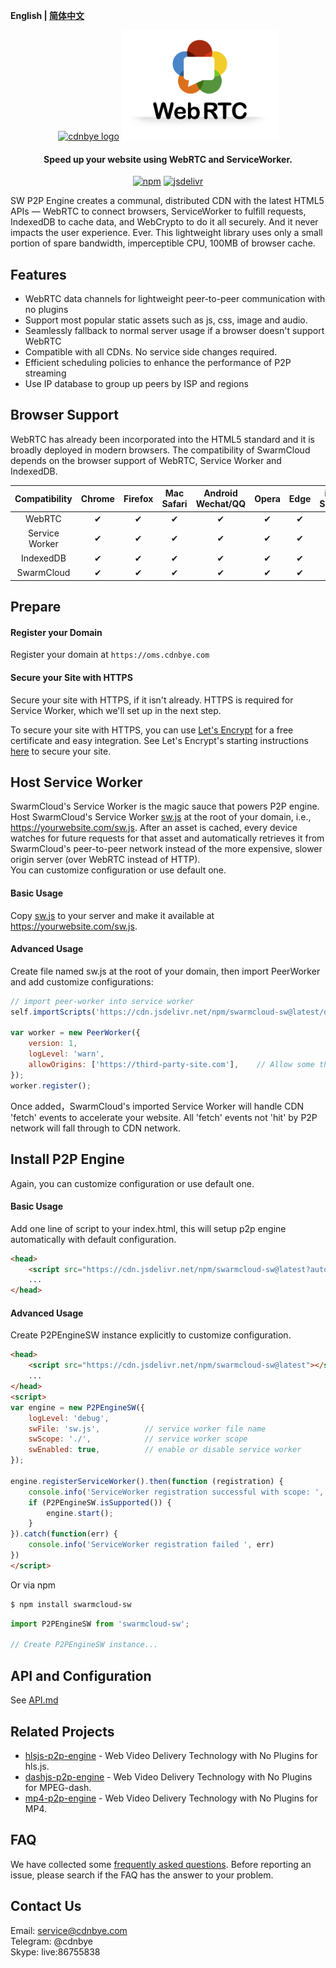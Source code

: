 **English | [简体中文](Readme_zh.md)**

<p align="center">
<a href="" target="_blank" rel="noopener noreferrer"><img width="250" src="https://cdnbye.oss-cn-beijing.aliyuncs.com/pic/cdnbye.png" alt="cdnbye logo"></a>
<a href="" target="_blank" rel="noopener noreferrer"><img width="250" src="./image/webrtc.png" alt="webrtc logo"></a>
</p>
<h4 align="center">Speed up your website using WebRTC and ServiceWorker.</h4>
<p align="center">
  <a href="https://www.npmjs.com/package/swarmcloud-sw"><img src="https://img.shields.io/npm/v/swarmcloud-sw.svg?style=flat" alt="npm"></a>
  <a href="https://www.jsdelivr.com/package/npm/swarmcloud-sw"><img src="https://data.jsdelivr.com/v1/package/npm/swarmcloud-sw/badge" alt="jsdelivr"></a>
</p>

SW P2P Engine creates a communal, distributed CDN with the latest HTML5 APIs — WebRTC to connect browsers, ServiceWorker to fulfill requests, IndexedDB to cache data, and WebCrypto to do it all securely. And it never impacts the user experience. Ever. This lightweight library uses only a small portion of spare bandwidth, imperceptible CPU, 100MB of browser cache. 

## Features
- WebRTC data channels for lightweight peer-to-peer communication with no plugins
- Support most popular static assets such as js, css, image and audio.
- Seamlessly fallback to normal server usage if a browser doesn't support WebRTC
- Compatible with all CDNs. No service side changes required.
- Efficient scheduling policies to enhance the performance of P2P streaming
- Use IP database to group up peers by ISP and regions

## Browser Support
WebRTC has already been incorporated into the HTML5 standard and it is broadly deployed in modern browsers. The compatibility of SwarmCloud depends on the browser support of WebRTC, Service Worker and IndexedDB.

 Compatibility|Chrome | Firefox | Mac Safari| Android Wechat/QQ | Opera | Edge | iOS Safari | IE |  
:-: | :-: | :-: | :-: | :-: | :-: | :-:| :-:| :-:
WebRTC | ✔ | ✔ | ✔ | ✔ | ✔ | ✔ | ✔ | ❌ |
Service Worker | ✔ | ✔ | ✔ | ✔ | ✔ | ✔ | ✔ | ❌ |
IndexedDB | ✔ | ✔ | ✔ | ✔ | ✔ | ✔ | ✔ | ❌ |
SwarmCloud | ✔ | ✔ | ✔ | ✔ | ✔ | ✔ | ✔ | ❌ |

## Prepare

#### Register your Domain
Register your domain at `https://oms.cdnbye.com`

#### Secure your Site with HTTPS
Secure your site with HTTPS, if it isn't already. HTTPS is required for Service Worker, which we'll set up in the next step.

To secure your site with HTTPS, you can use [Let's Encrypt](https://letsencrypt.org/) for a free certificate and easy integration. See Let's Encrypt's starting instructions [here](https://letsencrypt.org/getting-started/) to secure your site.

## Host Service Worker
SwarmCloud's Service Worker is the magic sauce that powers P2P engine.
Host SwarmCloud's Service Worker [sw.js](./dist/sw.js) at the root of your domain, i.e., https://yourwebsite.com/sw.js. After an asset is cached, every device watches for future requests for that asset and automatically retrieves it from SwarmCloud's peer-to-peer network instead of the more expensive, slower origin server (over WebRTC instead of HTTP).
<br>
You can customize configuration or use default one.

#### Basic Usage
Copy [sw.js](./dist/) to your server and make it available at https://yourwebsite.com/sw.js.

#### Advanced Usage
Create file named sw.js at the root of your domain, then import PeerWorker and add customize configurations:
```javascript
// import peer-worker into service worker
self.importScripts('https://cdn.jsdelivr.net/npm/swarmcloud-sw@latest/dist/peer-worker.min.js');

var worker = new PeerWorker({
    version: 1,
    logLevel: 'warn',
    allowOrigins: ['https://third-party-site.com'],    // Allow some third party origins to request from p2p
});
worker.register();
```
Once added，SwarmCloud's imported Service Worker will handle CDN 'fetch' events to accelerate your website. All 'fetch' events not 'hit' by P2P network will fall through to CDN network.

## Install P2P Engine 
Again, you can customize configuration or use default one.
#### Basic Usage
Add one line of script to your index.html, this will setup p2p engine automatically with default configuration.
```html
<head>
    <script src="https://cdn.jsdelivr.net/npm/swarmcloud-sw@latest?auto=true"></script>
    ...
</head>
```

#### Advanced Usage
Create P2PEngineSW instance explicitly to customize configuration.
```html
<head>
    <script src="https://cdn.jsdelivr.net/npm/swarmcloud-sw@latest"></script>
    ...
</head>
<script>
var engine = new P2PEngineSW({
    logLevel: 'debug',
    swFile: 'sw.js',          // service worker file name
    swScope: './',            // service worker scope
    swEnabled: true,          // enable or disable service worker
});

engine.registerServiceWorker().then(function (registration) {
    console.info('ServiceWorker registration successful with scope: ', registration.scope);
    if (P2PEngineSW.isSupported()) {
        engine.start();
    }
}).catch(function(err) {
    console.info('ServiceWorker registration failed ', err)
})
</script>
```
Or via npm
```bash
$ npm install swarmcloud-sw
```
```javascript
import P2PEngineSW from 'swarmcloud-sw';

// Create P2PEngineSW instance...
```

## API and Configuration
See [API.md](https://www.cdnbye.com/en/views/sw/API.html)

## Related Projects
- [hlsjs-p2p-engine](https://github.com/cdnbye/hlsjs-p2p-engine) - Web Video Delivery Technology with No Plugins for hls.js.
- [dashjs-p2p-engine](https://github.com/cdnbye/dashjs-p2p-engine) - Web Video Delivery Technology with No Plugins for MPEG-dash.
- [mp4-p2p-engine](https://github.com/cdnbye/mp4-p2p-engine) - Web Video Delivery Technology with No Plugins for MP4.

## FAQ
We have collected some [frequently asked questions](https://www.hdtvcloud.com/en/views/FAQ.html). Before reporting an issue, please search if the FAQ has the answer to your problem.

## Contact Us
Email: service@cdnbye.com
<br>
Telegram: @cdnbye
<br>
Skype: live:86755838



